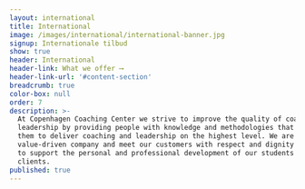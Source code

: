 ```yaml
---
layout: international
title: International
image: /images/international/international-banner.jpg
signup: Internationale tilbud
show: true
header: International
header-link: What we offer ⟶
header-link-url: '#content-section'
breadcrumb: true
color-box: null
order: 7
description: >-
  At Copenhagen Coaching Center we strive to improve the quality of coaching and
  leadership by providing people with knowledge and methodologies that enables
  them to deliver coaching and leadership on the highest level. We are a
  value-driven company and meet our customers with respect and dignity in order
  to support the personal and professional development of our students and
  clients.
published: true
---
```

